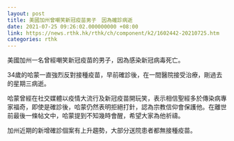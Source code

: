 ```yaml
---
layout: post
title: 美國加州曾嘲笑新冠疫苗男子　因為確診病逝
date: 2021-07-25 09:26:02.000000000 +08:00
link: https://news.rthk.hk/rthk/ch/component/k2/1602442-20210725.htm
categories: rthk
---
```


美國加州一名曾經嘲笑新冠疫苗的男子，因為感染新冠病毒死亡。

34歲的哈蒙一直強烈反對接種疫苗，早前確診後，在一間醫院接受治療，剛過去的星期三病逝。

哈蒙曾經在社交媒體以疫情大流行及新冠疫苗開玩笑，表示相信聖經多於傳染病專家福奇，即使是確診後，哈蒙仍然表明拒絕打針，認為宗教信仰會保護他。在離世前最後一條帖文中，哈蒙提到不知幾時會醒，希望大家為他祈禱。

加州近期的新增確診個案有上升趨勢，大部分送院患者都無接種疫苗。
